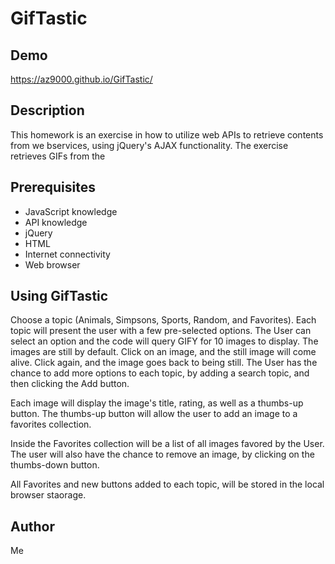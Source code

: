 # GifTastic

## Demo
https://az9000.github.io/GifTastic/

## Description
This homework is an exercise in how to utilize web APIs to retrieve contents from we bservices, using jQuery's AJAX functionality. The exercise retrieves GIFs from the 

## Prerequisites
- JavaScript knowledge
- API knowledge
- jQuery
- HTML
- Internet connectivity
- Web browser

## Using GifTastic
Choose a topic (Animals, Simpsons, Sports, Random, and Favorites). Each topic will present the user with a few pre-selected options. The User can select an option and the code will query GIFY for 10 images to display. The images are still by default. Click on an image, and the still image will come alive. Click again, and the image goes back to being still. 
The User has the chance to add more options to each topic, by adding a search topic, and then clicking the Add button. 

Each image will display the image's title, rating, as well as a thumbs-up button. The thumbs-up button will allow the user to add an image to a favorites collection.

Inside the Favorites collection will be a list of all images favored by the User. The user will also have the chance to remove an image, by clicking on the thumbs-down button.

All Favorites and new buttons added to each topic, will be stored in the local browser staorage.

## Author
Me

